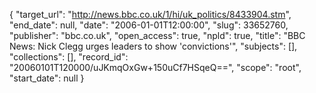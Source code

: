 {
  "target_url": "http://news.bbc.co.uk/1/hi/uk_politics/8433904.stm", 
  "end_date": null, 
  "date": "2006-01-01T12:00:00", 
  "slug": 33652760, 
  "publisher": "bbc.co.uk", 
  "open_access": true, 
  "npld": true, 
  "title": "BBC News: Nick Clegg urges leaders to show 'convictions'", 
  "subjects": [], 
  "collections": [], 
  "record_id": "20060101T120000/uJKmqOxGw+150uCf7HSqeQ==", 
  "scope": "root", 
  "start_date": null
}

